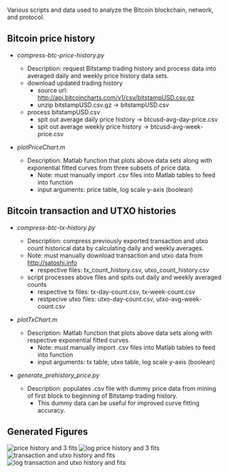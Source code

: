 Various scripts and data used to analyze the Bitcoin blockchain, network, and protocol.

## Bitcoin price history

 - _compress-btc-price-history.py_
   - Description: request Bitstamp trading history and process data into averaged daily and weekly price history data sets.
   - download updated trading history
     - source url: http://api.bitcoincharts.com/v1/csv/bitstampUSD.csv.gz
     - unzip bitstampUSD.csv.gz -> bitstampUSD.csv
   - process bitstampUSD.csv
     - spit out average daily price history -> btcusd-avg-day-price.csv
     - spit out average weekly price history -> btcusd-avg-week-price.csv

 - _plotPriceChart.m_
   - Description: Matlab function that plots above data sets along with exponential fitted curves from three subsets of price data.
     - Note: must manually import .csv files into Matlab tables to feed into function
     - input arguments: price table, log scale y-axis (boolean)

## Bitcoin transaction and UTXO histories

 - _compress-btc-tx-history.py_
   - Description: compress previously exported transaction and utxo count historical data by calculating daily and weekly averages.
   - Note: must manually download transaction and utxo data from http://satoshi.info
     - respective files: tx_count_history.csv, utxo_count_history.csv
   - script processes above files and spits out daily and weekly averaged counts
     - respective tx files: tx-day-count.csv, tx-week-count.csv
     - restpecive utxo files: utxo-day-count.csv, utxo-avg-week-count.csv

 - _plotTxChart.m_
   - Description: Matlab function that plots above data sets along with respective exponential fitted curves.
     - Note: must manually import .csv files into Matlab tables to feed into function
     - input arguments: tx table, utxo table, log scale y-axis (boolean)

 - _generate_prehistory_price.py_
   - Description: populates .csv file with dummy price data from mining of first block to beginning of Bitstamp trading history.
     - This dummy data can be useful for improved curve fitting accuracy.

## Generated Figures

![price history and 3 fits](https://github.com/toadlyBroodle/bitcoin-analysis/blob/master/price-history/figs/feb-13-2018-price.jpg)
![log price history and 3 fits](https://github.com/toadlyBroodle/bitcoin-analysis/blob/master/price-history/figs/feb-13-2018-price-log.jpg)
![transaction and utxo history and fits](https://github.com/toadlyBroodle/bitcoin-analysis/blob/master/tx-history/figs/transaction-utxo-fits.jpg)
![log transaction and utxo history and fits](https://github.com/toadlyBroodle/bitcoin-analysis/blob/master/tx-history/figs/transaction-utxo-fits-logy.jpg)
